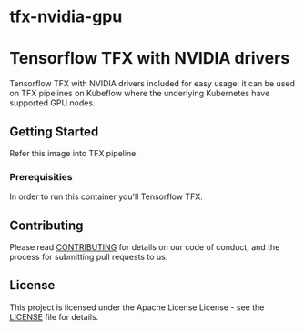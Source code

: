 # tfx-nvidia-gpu


# Tensorflow TFX with NVIDIA drivers

Tensorflow TFX with NVIDIA drivers included for easy usage; it can be used on TFX pipelines on Kubeflow where the underlying Kubernetes have supported GPU nodes.

## Getting Started

Refer this image into TFX pipeline.

### Prerequisities

In order to run this container you'll Tensorflow TFX.

## Contributing

Please read [CONTRIBUTING](CONTRIBUTING.md) for details on our code of conduct, and the process for submitting pull requests to us.

## License

This project is licensed under the Apache License License - see the [LICENSE](LICENSE) file for details.
